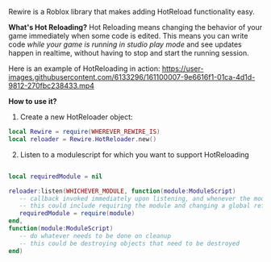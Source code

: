 Rewire is a Roblox library that makes adding HotReload functionality easy.

**What's Hot Reloading?**
Hot Reloading means changing the behavior of your game immediately when some code is edited. This means you can write code *while your game is running in studio play mode* and see updates happen in realtime, without having to stop and start the running session. 

Here is an example of HotReloading in action:
https://user-images.githubusercontent.com/6133296/161100007-9e6616f1-01ca-4d1d-9812-270fbc238433.mp4


**How to use it?**
1) Create a new HotReloader object:
```lua
local Rewire = require(WHEREVER_REWIRE_IS)
local reloader = Rewire.HotReloader.new()
```
2) Listen to a modulescript for which you want to support HotReloading
```lua

local requiredModule = nil

reloader:listen(WHICHEVER_MODULE, function(module:ModuleScript)
   -- callback invoked immediately upon listening, and whenever the module in question updates
   -- this could include requiring the module and changing a global reference
   requiredModule = require(module)
end,
function(module:ModuleScript)
   -- do whatever needs to be done on cleanup
   -- this could be destroying objects that need to be destroyed
end)
```
